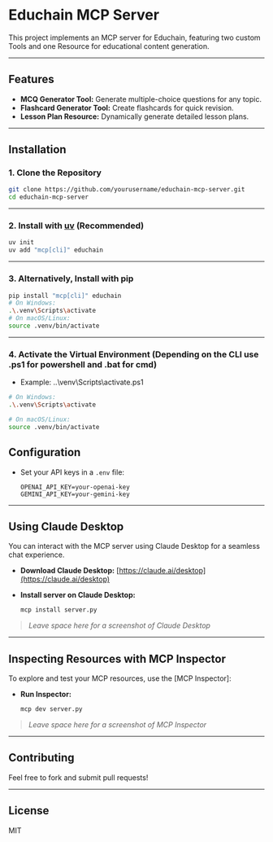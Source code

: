 # Educhain MCP Server

This project implements an MCP server for Educhain, featuring two custom Tools and one Resource for educational content generation.

---

## Features

- **MCQ Generator Tool:** Generate multiple-choice questions for any topic.
- **Flashcard Generator Tool:** Create flashcards for quick revision.
- **Lesson Plan Resource:** Dynamically generate detailed lesson plans.

---

## Installation

### 1. Clone the Repository

```sh
git clone https://github.com/yourusername/educhain-mcp-server.git
cd educhain-mcp-server
```

---

### 2. Install with [uv](https://github.com/astral-sh/uv) (Recommended)

```sh
uv init
uv add "mcp[cli]" educhain
```
---

### 3. Alternatively, Install with pip

```sh
pip install "mcp[cli]" educhain
# On Windows:
.\.venv\Scripts\activate
# On macOS/Linux:
source .venv/bin/activate

```
---

### 4. Activate the Virtual Environment (Depending on the CLI use .ps1 for powershell and .bat for cmd)
- Example: .\.\venv\Scripts\activate.ps1

```sh
# On Windows:
.\.venv\Scripts\activate

# On macOS/Linux:
source .venv/bin/activate
```
## Configuration

- Set your API keys in a `.env` file:
  ```
  OPENAI_API_KEY=your-openai-key
  GEMINI_API_KEY=your-gemini-key
  ```

---


## Using Claude Desktop

You can interact with the MCP server using Claude Desktop for a seamless chat experience.

- **Download Claude Desktop:** [https://claude.ai/desktop](https://claude.ai/desktop)

- **Install server on Claude Desktop:**
  ```sh
  mcp install server.py
  ```
> _Leave space here for a screenshot of Claude Desktop_

---

## Inspecting Resources with MCP Inspector

To explore and test your MCP resources, use the [MCP Inspector]:
- **Run Inspector:**
  ```sh
  mcp dev server.py
  ```

> _Leave space here for a screenshot of MCP Inspector_

---

## Contributing

Feel free to fork and submit pull requests!

---

## License

MIT
